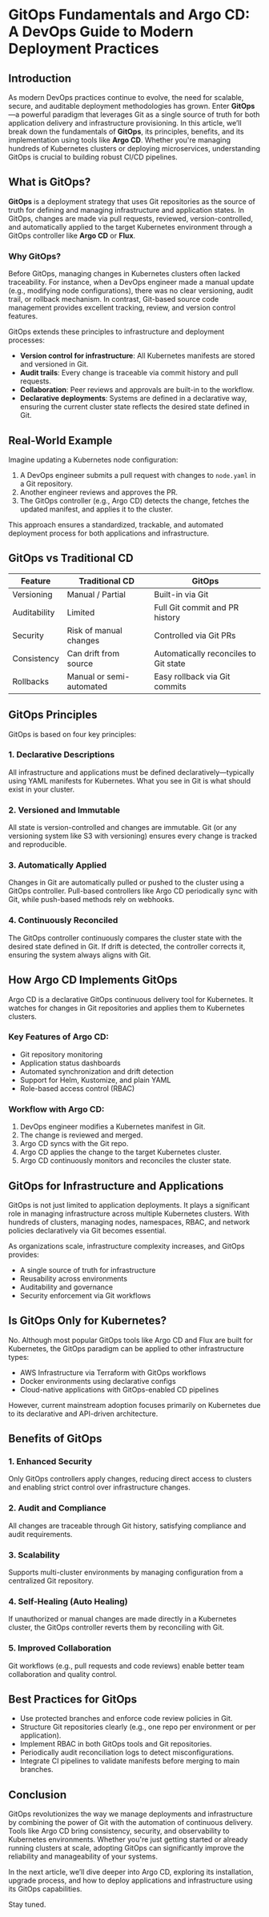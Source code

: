 # GitOps Fundamentals and Argo CD: A DevOps Guide to Modern Deployment Practices

## Introduction

As modern DevOps practices continue to evolve, the need for scalable, secure, and auditable deployment methodologies has grown. Enter **GitOps**—a powerful paradigm that leverages Git as a single source of truth for both application delivery and infrastructure provisioning. In this article, we’ll break down the fundamentals of **GitOps**, its principles, benefits, and its implementation using tools like **Argo CD**. Whether you're managing hundreds of Kubernetes clusters or deploying microservices, understanding GitOps is crucial to building robust CI/CD pipelines.

## What is GitOps?

**GitOps** is a deployment strategy that uses Git repositories as the source of truth for defining and managing infrastructure and application states. In GitOps, changes are made via pull requests, reviewed, version-controlled, and automatically applied to the target Kubernetes environment through a GitOps controller like **Argo CD** or **Flux**.

### Why GitOps?

Before GitOps, managing changes in Kubernetes clusters often lacked traceability. For instance, when a DevOps engineer made a manual update (e.g., modifying node configurations), there was no clear versioning, audit trail, or rollback mechanism. In contrast, Git-based source code management provides excellent tracking, review, and version control features.

GitOps extends these principles to infrastructure and deployment processes:

- **Version control for infrastructure**: All Kubernetes manifests are stored and versioned in Git.
- **Audit trails**: Every change is traceable via commit history and pull requests.
- **Collaboration**: Peer reviews and approvals are built-in to the workflow.
- **Declarative deployments**: Systems are defined in a declarative way, ensuring the current cluster state reflects the desired state defined in Git.

## Real-World Example

Imagine updating a Kubernetes node configuration:

1. A DevOps engineer submits a pull request with changes to `node.yaml` in a Git repository.
2. Another engineer reviews and approves the PR.
3. The GitOps controller (e.g., Argo CD) detects the change, fetches the updated manifest, and applies it to the cluster.

This approach ensures a standardized, trackable, and automated deployment process for both applications and infrastructure.

## GitOps vs Traditional CD

| Feature                          | Traditional CD                        | GitOps                                      |
|----------------------------------|---------------------------------------|---------------------------------------------|
| Versioning                      | Manual / Partial                      | Built-in via Git                            |
| Auditability                    | Limited                               | Full Git commit and PR history              |
| Security                        | Risk of manual changes                | Controlled via Git PRs                      |
| Consistency                     | Can drift from source                 | Automatically reconciles to Git state       |
| Rollbacks                       | Manual or semi-automated              | Easy rollback via Git commits               |

## GitOps Principles

GitOps is based on four key principles:

### 1. **Declarative Descriptions**

All infrastructure and applications must be defined declaratively—typically using YAML manifests for Kubernetes. What you see in Git is what should exist in your cluster.

### 2. **Versioned and Immutable**

All state is version-controlled and changes are immutable. Git (or any versioning system like S3 with versioning) ensures every change is tracked and reproducible.

### 3. **Automatically Applied**

Changes in Git are automatically pulled or pushed to the cluster using a GitOps controller. Pull-based controllers like Argo CD periodically sync with Git, while push-based methods rely on webhooks.

### 4. **Continuously Reconciled**

The GitOps controller continuously compares the cluster state with the desired state defined in Git. If drift is detected, the controller corrects it, ensuring the system always aligns with Git.

## How Argo CD Implements GitOps

Argo CD is a declarative GitOps continuous delivery tool for Kubernetes. It watches for changes in Git repositories and applies them to Kubernetes clusters.

### Key Features of Argo CD:

- Git repository monitoring
- Application status dashboards
- Automated synchronization and drift detection
- Support for Helm, Kustomize, and plain YAML
- Role-based access control (RBAC)

### Workflow with Argo CD:

1. DevOps engineer modifies a Kubernetes manifest in Git.
2. The change is reviewed and merged.
3. Argo CD syncs with the Git repo.
4. Argo CD applies the change to the target Kubernetes cluster.
5. Argo CD continuously monitors and reconciles the cluster state.

## GitOps for Infrastructure and Applications

GitOps is not just limited to application deployments. It plays a significant role in managing infrastructure across multiple Kubernetes clusters. With hundreds of clusters, managing nodes, namespaces, RBAC, and network policies declaratively via Git becomes essential.

As organizations scale, infrastructure complexity increases, and GitOps provides:

- A single source of truth for infrastructure
- Reusability across environments
- Auditability and governance
- Security enforcement via Git workflows

## Is GitOps Only for Kubernetes?

No. Although most popular GitOps tools like Argo CD and Flux are built for Kubernetes, the GitOps paradigm can be applied to other infrastructure types:

- AWS Infrastructure via Terraform with GitOps workflows
- Docker environments using declarative configs
- Cloud-native applications with GitOps-enabled CD pipelines

However, current mainstream adoption focuses primarily on Kubernetes due to its declarative and API-driven architecture.

## Benefits of GitOps

### 1. **Enhanced Security**

Only GitOps controllers apply changes, reducing direct access to clusters and enabling strict control over infrastructure changes.

### 2. **Audit and Compliance**

All changes are traceable through Git history, satisfying compliance and audit requirements.

### 3. **Scalability**

Supports multi-cluster environments by managing configuration from a centralized Git repository.

### 4. **Self-Healing (Auto Healing)**

If unauthorized or manual changes are made directly in a Kubernetes cluster, the GitOps controller reverts them by reconciling with Git.

### 5. **Improved Collaboration**

Git workflows (e.g., pull requests and code reviews) enable better team collaboration and quality control.

## Best Practices for GitOps

- Use protected branches and enforce code review policies in Git.
- Structure Git repositories clearly (e.g., one repo per environment or per application).
- Implement RBAC in both GitOps tools and Git repositories.
- Periodically audit reconciliation logs to detect misconfigurations.
- Integrate CI pipelines to validate manifests before merging to main branches.

## Conclusion

GitOps revolutionizes the way we manage deployments and infrastructure by combining the power of Git with the automation of continuous delivery. Tools like Argo CD bring consistency, security, and observability to Kubernetes environments. Whether you're just getting started or already running clusters at scale, adopting GitOps can significantly improve the reliability and manageability of your systems.

In the next article, we’ll dive deeper into Argo CD, exploring its installation, upgrade process, and how to deploy applications and infrastructure using its GitOps capabilities.

Stay tuned.
